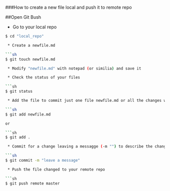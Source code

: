 ###How to create a new file local and push it to remote repo

##Open Git Bush

 * Go to your local repo

```sh
$ cd "local_repo"

 * Create a newfile.md

```sh
$ git touch newfile.md

 * Modify "newfile.md" with notepad (or similia) and save it

 * Check the status of your files

```sh
$ git status

 * Add the file to commit just one file newfile.md or all the changes with .

```sh
$ git add newfile.md

or

```sh
$ git add .

 * Commit for a change leaving a messagge (-m "") to describe the change

```sh
$ git commit -m "leave a message"

 * Push the file changed to your remote repo

```sh
$ git push remote master


